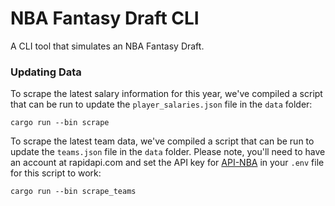 # NBA Fantasy Draft CLI
A CLI tool that simulates an NBA Fantasy Draft.

### Updating Data
To scrape the latest salary information for this year, we've compiled a script that can be run to update the `player_salaries.json` file in the `data` folder:

```
cargo run --bin scrape
```

To scrape the latest team data, we've compiled a script that can be run to update the `teams.json` file in the `data` folder. Please note, you'll need to have an account at rapidapi.com and set the API key for [API-NBA](https://rapidapi.com/api-sports/api/api-nba/) in your `.env` file for this script to work:

```
cargo run --bin scrape_teams
```
